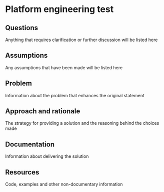 # Platform engineering test

## Questions

Anything that requires clarification or further discussion will be listed here

## Assumptions

Any assumptions that have been made will be listed here

## Problem 

Information about the problem that enhances the original statement

## Approach and rationale

The strategy for providing a solution and the reasoning behind the choices made

## Documentation

Information about delivering the solution

## Resources

Code, examples and other non-documentary information